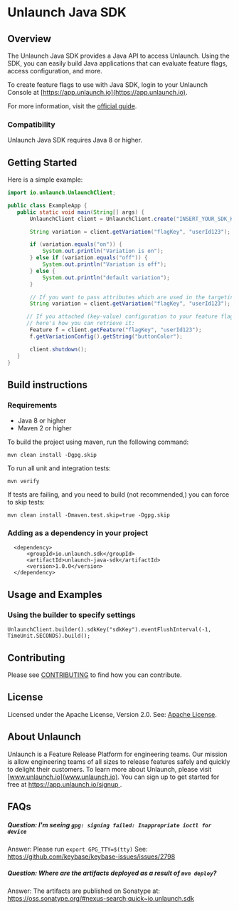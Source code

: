 # Unlaunch Java SDK

## Overview
The Unlaunch Java SDK provides a Java API to access Unlaunch. Using the SDK, you can easily build Java applications that can evaluate feature flags, access configuration, and more.

To create feature flags to use with Java SDK, login to your Unlaunch Console at [https://app.unlaunch.io](https://app.unlaunch.io).

For more information, visit the [official guide](https://docs.unlaunch.io/docs/sdks/java-sdk).

### Compatibility
Unlaunch Java SDK requires Java 8 or higher.

## Getting Started
Here is a simple example:

```java
import io.unlaunch.UnlaunchClient;

public class ExampleApp { 
   public static void main(String[] args) {
       UnlaunchClient client = UnlaunchClient.create("INSERT_YOUR_SDK_KEY");

       String variation = client.getVariation("flagKey", "userId123");

       if (variation.equals("on")) {
           System.out.println("Variation is on");
       } else if (variation.equals("off")) {
           System.out.println("Variation is off");
       } else {
           System.out.println("default variation");
       }

       // If you want to pass attributes which are used in the targeting rules
       String variation = client.getVariation("flagKey", "userId123");

      // If you attached (key-value) configuration to your feature flag variations, 
      // here's how you can retrieve it:
       Feature f = client.getFeature("flagKey", "userId123");
       f.getVariationConfig().getString("buttonColor");

       client.shutdown();
   }
}
```

## Build instructions

### Requirements
- Java 8 or higher
- Maven 2 or higher

To build the project using maven, run the following command:
```$xslt
mvn clean install -Dgpg.skip
```
To run all unit and integration tests:
```$xslt
mvn verify
```

If tests are failing, and you need to build (not recommended,) you can force to skip tests:
```$xslt
mvn clean install -Dmaven.test.skip=true -Dgpg.skip
```

### Adding as a dependency in your project
```$xslt
  <dependency>
      <groupId>io.unlaunch.sdk</groupId>
      <artifactId>unlaunch-java-sdk</artifactId>
      <version>1.0.0</version>
  </dependency>
```

## Usage and Examples

### Using the builder to specify settings

```$xslt
UnlaunchClient.builder().sdkKey("sdkKey").eventFlushInterval(-1, TimeUnit.SECONDS).build();
```

## Contributing
Please see [CONTRIBUTING](CONTRIBUTING.md) to find how you can contribute.

## License
Licensed under the Apache License, Version 2.0. See: [Apache License](LICENSE.md).

## About Unlaunch
Unlaunch is a Feature Release Platform for engineering teams. Our mission is allow engineering teams of all
 sizes to release features safely and quickly to delight their customers. To learn more about Unlaunch, please visit
  [www.unlaunch.io](www.unlaunch.io). You can sign up to get started for free at [https://app.unlaunch.io/signup
  ](https://app.unlaunch.io/signup).

## FAQs

##### Question: I'm seeing `gpg: signing failed: Inappropriate ioctl for device`
Answer: Please run `export GPG_TTY=$(tty)` See: https://github.com/keybase/keybase-issues/issues/2798

##### Question: Where are the artifacts deployed as a result of `mvn deploy`?
Answer: The artifacts are published on Sonatype at: https://oss.sonatype.org/#nexus-search;quick~io.unlaunch.sdk